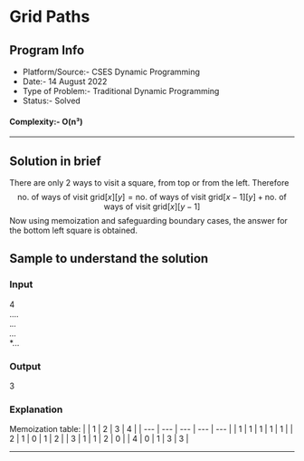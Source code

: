 # Grid Paths
## Program Info
- Platform/Source:-     CSES Dynamic Programming 
- Date:-                14 August 2022
- Type of Problem:-     Traditional Dynamic Programming
- Status:-              Solved
#### Complexity:-       O(n³)
---
## Solution in brief

There are only 2 ways to visit a square, from top or from the left.
Therefore 
$$\text{no. of ways of visit grid}[x][y] = \text{no. of ways of visit grid}[x-1][y] + \text{no. of ways of visit grid}[x][y-1]$$
Now using memoization and safeguarding boundary cases, the answer for the bottom left square is obtained.

## Sample to understand the solution

### Input
4\
....\
.*..\
...*\
*...

### Output
3

### Explanation

Memoization table:
|     | 1   | 2   | 3   | 4   |
| --- | --- | --- | --- | --- |
| 1   | 1   | 1   | 1   | 1   |
| 2   | 1   | 0   | 1   | 2   |
| 3   | 1   | 1   | 2   | 0   |
| 4   | 0   | 1   | 3   | 3   | 

---